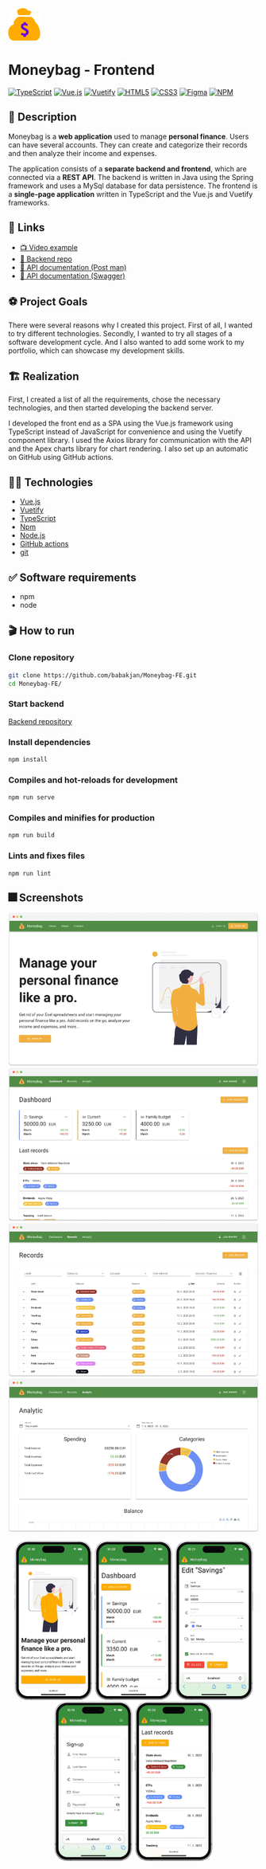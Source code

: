 <img src="public/moneybag-logo.svg" alt="Moneybag logo" width=64 />

# Moneybag - Frontend

[![TypeScript](https://img.shields.io/badge/typescript-%23007ACC.svg?style=flat&logo=typescript&logoColor=white)](https://www.typescriptlang.org)
[![Vue.js](https://img.shields.io/badge/vuejs-%2335495e.svg?style=flat&logo=vuedotjs&logoColor=white&color=3eb27f)](https://vuejs.org)
[![Vuetify](https://img.shields.io/badge/Vuetify-1867C0?style=flat&logo=vuetify&logoColor=white&color=1597f6)](https://vuetifyjs.com/en/)
[![HTML5](https://img.shields.io/badge/html5-%23E34F26.svg?style=flat&logo=html5&logoColor=white)](https://html.spec.whatwg.org/multipage/)
[![CSS3](https://img.shields.io/badge/css3-%231572B6.svg?style=flat&logo=css3&logoColor=white&color=264bdc)](https://www.w3.org/Style/CSS/Overview.en.html)
[![Figma](https://img.shields.io/badge/figma-%23F24E1E.svg?style=flat&logo=figma&logoColor=white&color=5551ff)](https://www.figma.com)
[![NPM](https://img.shields.io/badge/NPM-%23CB3837.svg?style=flat&logo=npm&logoColor=white)](https://www.npmjs.com)

## 📝 Description

Moneybag is a **web application** used to manage **personal finance**. Users can have several accounts. They can create and categorize their records and then analyze their income and expenses.

The application consists of a **separate backend and frontend**, which are connected via a **REST API**. The backend is written in Java using the Spring framework and uses a MySql database for data persistence. The frontend is a **single-page application** written in TypeScript and the Vue.js and Vuetify frameworks.

## 🔗 Links

- [📺 Video example](https://www.youtube.com/watch?v=rzZ-Xvy9iwY)
- [💅 Backend repo](https://github.com/janbabak/Moneybag-BE)
- [📯 API documentation (Post man)](https://documenter.getpostman.com/view/131905572s93CRKWwv#b9ffcedf-337f-4546-8095-5740e9047e96)
- [📄 API documentation (Swagger)](https://janbabak.github.io/Moneybag-BE/)

## ⚽️ Project Goals

There were several reasons why I created this project. First of all, I wanted to try different technologies. Secondly, I wanted to try all stages of a software development cycle. And I also wanted to add some work to my portfolio, which can showcase my development skills.

## 🏗️ Realization

First, I created a list of all the requirements, chose the necessary technologies, and then started developing the backend server.

I developed the front end as a SPA using the Vue.js framework using TypeScript instead of JavaScript for convenience and using the Vuetify component library. I used the Axios library for communication with the API and the Apex charts library for chart rendering. I also set up an automatic on GitHub using GitHub actions.

## 🧑‍🔬 Technologies

- [Vue.js](https://vuejs.org)
- [Vuetify](https://vuetifyjs.com/en/)
- [TypeScript](https://www.typescriptlang.org)
- [Npm](https://www.npmjs.com)
- [Node.js](https://nodejs.org/en)
- [GitHub actions](https://github.com/features/actions)
- [git](https://git-scm.com)

## ✅ Software requirements

- npm
- node

## 🎬 How to run

### Clone repository

```bash
git clone https://github.com/babakjan/Moneybag-FE.git
cd Moneybag-FE/
```

### Start backend

[Backend repository](https://github.com/babakjan/Moneybag-BE)

### Install dependencies

```bash
npm install
```

### Compiles and hot-reloads for development

```bash
npm run serve
```

### Compiles and minifies for production

```bash
npm run build
```

### Lints and fixes files

```
npm run lint
```

## 🎆 Screenshots

<img src="assets/images/desktop/mockups/webp/landing-shadow,rounded.webp" alt="Landing" />
<img src="assets/images/desktop/mockups/webp/dashboard-shadow,rounded.webp" alt="Dashboard" />
<img src="assets/images/desktop/mockups/webp/records-shadow,rounded.webp" alt="Records" />
<img src="assets/images/desktop/mockups/webp/analytic-shadow,rounded.webp" alt="Analytic" />

<p align="center">
    <img src="assets/images/mobile/mockups/webp/landing.webp" alt="Landing mobile" height=320/>
    <img src="assets/images/mobile/mockups/webp/dashboard.webp" alt="Dashboard mobile" height=320/>
    <img src="assets/images/mobile/mockups/webp/edit-account.webp" alt="Edit account mobile" height=320/>
    <img src="assets/images/mobile/mockups/webp/sign-up.webp" alt="Sing up mobile" height=320/>
    <img src="assets/images/mobile/mockups/webp/last-records.webp" alt="Last records mobile" height=320/>
</p>
